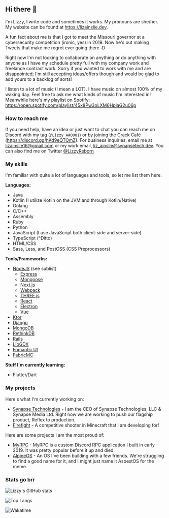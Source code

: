 ## Hi there 👋
I'm Lizzy, I write code and sometimes it works. My pronouns are she/her. My website can be found at https://lizainslie.dev.

A fun fact about me is that I got to meet the Missouri governor at a cybersecurity competition (ironic, yes) in 2019. Now he's out making Tweets that make me regret ever going there :D

Right now I'm not looking to collaborate on anything or do anything with anyone as I have my schedule pretty full with my company work and freelance contract work. Sorry if you wanted to work with me and are disappointed; I'm still accepting ideas/offers though and would be glad to add yours to a backlog of sorts!

I listen to a lot of music (I mean a LOT). I have music on almost 100% of my waking day. Feel free to ask me what kinds of music I'm interested in! Meanwhile here's my playlist on Spotify: https://open.spotify.com/playlist/45x8Pw3oLXM6HplaG2u06p

### How to reach me
If you need help, have an idea or just want to chat you can reach me on Discord with my tag (`@Lizzy A#0001`) or by joining the Crack Café (https://discord.gg/hKd9eQTQmZ). For business inquiries, email me at [lizainslie16@gmail.com](mailto:lizainslie16@gmail.com) or my work email, [liz_ainslie@synapsetech.dev](mailto:liz_ainslie@synapsetech.dev). You can also find me on Twitter [@LizzyReborn](https://twitter.com/LizzyReborn)

### My skills
I'm familiar with quite a lot of languages and tools, so let me list them here.

**Languages:**

- Java
- Kotlin (I utilize Kotlin on the JVM and through Kotlin/Native)
- Golang
- C/C++
- Assembly
- Ruby
- Python
- JavaScript (I use JavaScript both client-side and server-side)
- TypeScript (^Ditto)
- HTML/CSS
- Sass, Less, and PostCSS (CSS Preprocessors)

**Tools/Frameworks:**

- [NodeJS](https://nodejs.org/) (see sublist)
  - [Express](https://expressjs.com/)
  - [Mongoose](https://mongoosejs.com/)
  - [Next.js](https://nextjs.org/)
  - [Webpack](https://webpack.js.org/)
  - [THREE.js](https://threejs.org/)
  - [React](https://reactjs.org/)
  - [Electron](https://www.electronjs.org/)
  - [Vue](https://vuejs.org/)
- [Ktor](https://ktor.io/)
- [Django](https://www.djangoproject.com/)
- [MongoDB](https://www.mongodb.com/)
- [RethinkDB](https://rethinkdb.com/)
- [Rails](https://rubyonrails.org/)
- [LibGDX](https://libgdx.com/)
- [Fomantic UI](https://fomantic-ui.com/)
- [FabricMC](https://fabricmc.net/)

**Stuff I'm currently learning:**

- Flutter/Dart

### My projects
Here's what I'm currently working on:

- [Synapse Technologies](https://synapsetech.dev/) - I am the CEO of Synapse Technologies, LLC & Synapse Media Ltd. Right now we are working to push our flagship product, Reflex to production.
- [Firefight](https://firefig.ht/) - A competitive shooter in Minecraft that I am developing for!

Here are some projects I am the most proud of:

- [MyRPC](https://github.com/MyRPC/MyRPC) - MyRPC is a custom Discord RPC application I built in early 2019. It was pretty popular before it up and died.
- [AlpineOS](https://github.com/AlpineOS/AlpineOS) - An OS I've been building with a few friends. We're struggling to find a good name for it, and I might just name it AsbestOS for the meme.

### Stats go brr
![Lizzy's GitHub stats](https://github-readme-stats.vercel.app/api?username=LizAinslie)

![Top Langs](https://github-readme-stats.vercel.app/api/top-langs/?username=LizAinslie)

![Wakatime](https://github-readme-stats.vercel.app/api/wakatime?username=lizainslie16&layout=compact)

<!--
Here are some ideas to get you started:

- 🤔 I’m looking for help with ...
- 💬 Ask me about ...
-->
